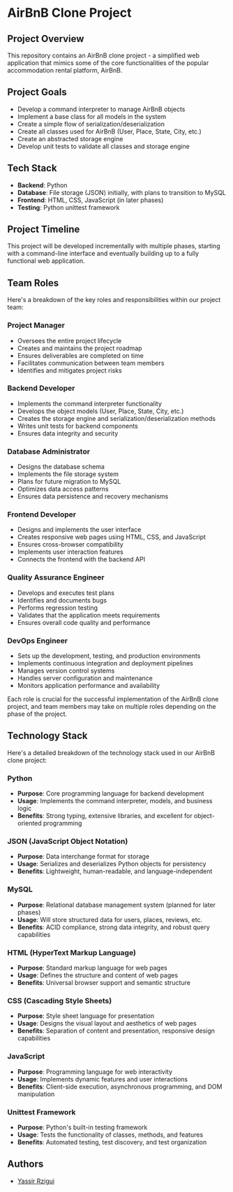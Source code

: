 # AirBnB Clone Project

## Project Overview
This repository contains an AirBnB clone project - a simplified web application that mimics some of the core functionalities of the popular accommodation rental platform, AirBnB.

## Project Goals
- Develop a command interpreter to manage AirBnB objects
- Implement a base class for all models in the system
- Create a simple flow of serialization/deserialization
- Create all classes used for AirBnB (User, Place, State, City, etc.)
- Create an abstracted storage engine
- Develop unit tests to validate all classes and storage engine

## Tech Stack
- **Backend**: Python
- **Database**: File storage (JSON) initially, with plans to transition to MySQL
- **Frontend**: HTML, CSS, JavaScript (in later phases)
- **Testing**: Python unittest framework

## Project Timeline
This project will be developed incrementally with multiple phases, starting with a command-line interface and eventually building up to a fully functional web application.

## Team Roles
Here's a breakdown of the key roles and responsibilities within our project team:

### Project Manager
- Oversees the entire project lifecycle
- Creates and maintains the project roadmap
- Ensures deliverables are completed on time
- Facilitates communication between team members
- Identifies and mitigates project risks

### Backend Developer
- Implements the command interpreter functionality
- Develops the object models (User, Place, State, City, etc.)
- Creates the storage engine and serialization/deserialization methods
- Writes unit tests for backend components
- Ensures data integrity and security

### Database Administrator
- Designs the database schema
- Implements the file storage system
- Plans for future migration to MySQL
- Optimizes data access patterns
- Ensures data persistence and recovery mechanisms

### Frontend Developer
- Designs and implements the user interface
- Creates responsive web pages using HTML, CSS, and JavaScript
- Ensures cross-browser compatibility
- Implements user interaction features
- Connects the frontend with the backend API

### Quality Assurance Engineer
- Develops and executes test plans
- Identifies and documents bugs
- Performs regression testing
- Validates that the application meets requirements
- Ensures overall code quality and performance

### DevOps Engineer
- Sets up the development, testing, and production environments
- Implements continuous integration and deployment pipelines
- Manages version control systems
- Handles server configuration and maintenance
- Monitors application performance and availability

Each role is crucial for the successful implementation of the AirBnB clone project, and team members may take on multiple roles depending on the phase of the project.

## Technology Stack

Here's a detailed breakdown of the technology stack used in our AirBnB clone project:

### Python
- **Purpose**: Core programming language for backend development
- **Usage**: Implements the command interpreter, models, and business logic
- **Benefits**: Strong typing, extensive libraries, and excellent for object-oriented programming

### JSON (JavaScript Object Notation)
- **Purpose**: Data interchange format for storage
- **Usage**: Serializes and deserializes Python objects for persistency
- **Benefits**: Lightweight, human-readable, and language-independent

### MySQL
- **Purpose**: Relational database management system (planned for later phases)
- **Usage**: Will store structured data for users, places, reviews, etc.
- **Benefits**: ACID compliance, strong data integrity, and robust query capabilities

### HTML (HyperText Markup Language)
- **Purpose**: Standard markup language for web pages
- **Usage**: Defines the structure and content of web pages
- **Benefits**: Universal browser support and semantic structure

### CSS (Cascading Style Sheets)
- **Purpose**: Style sheet language for presentation
- **Usage**: Designs the visual layout and aesthetics of web pages
- **Benefits**: Separation of content and presentation, responsive design capabilities

### JavaScript
- **Purpose**: Programming language for web interactivity
- **Usage**: Implements dynamic features and user interactions
- **Benefits**: Client-side execution, asynchronous programming, and DOM manipulation

### Unittest Framework
- **Purpose**: Python's built-in testing framework
- **Usage**: Tests the functionality of classes, methods, and features
- **Benefits**: Automated testing, test discovery, and test organization

## Authors
- [Yassir Rzigui](https://github.com/yazzy01)